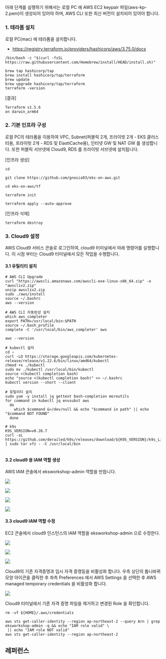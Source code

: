 아래 단계를 실행하기 위해서는 로컬 PC 에 AWS EC2 keypair 파일(aws-kp-2.pem)이 생성되어 있어야 하며, AWS CLI 또한 최신 버전이 설치되어 있어야 합니다.

### 1. 테라폼 설치 ###

로컬 PC(mac) 에 테라폼을 설치합니다. 
* https://registry.terraform.io/providers/hashicorp/aws/3.75.0/docs 
```
/bin/bash -c "$(curl -fsSL https://raw.githubusercontent.com/Homebrew/install/HEAD/install.sh)"

brew tap hashicorp/tap
brew install hashicorp/tap/terraform
brew update
brew upgrade hashicorp/tap/terraform
terraform -version
```
[결과]
```
Terraform v1.5.6
on darwin_arm64
```

### 2. 기본 인프라 구성 ###

로컬 PC의 테라폼을 이용하여 VPC, Subnet(퍼블릭 2개, 프라이빗 2개 - EKS 클러스터용, 프라이빗 2개 - RDS 및 ElastiCache용), 인터넷 GW 및 NAT GW 를 생성합니다. 또한 퍼블릭 서브넷에 Cloud9, RDS 를 프라이빗 서브넷에 설치됩니다.  

[인프라 생성]
```
cd

git clone https://github.com/gnosia93/eks-on-aws.git

cd eks-on-aws/tf

terraform init

terraform apply --auto-approve
```

[인프라 삭제]
```
terraform destroy
```


### 3. Cloud9 설정 ###

AWS Cloud9 서비스 콘솔로 로그인하여, cloud9 터미널에서 아래 명령어를 실행합니다. 이 시점 부터는 Cloud9 터미널에서 모든 작업을 수행합니다.

#### 3.1 유틸리티 설치 ####
```
# AWS CLI Upgrade
curl "https://awscli.amazonaws.com/awscli-exe-linux-x86_64.zip" -o "awscliv2.zip"
unzip awscliv2.zip
sudo ./aws/install
source ~/.bashrc
aws --version

# AWS CLI 자동완성 설치 
which aws_completer
export PATH=/usr/local/bin:$PATH
source ~/.bash_profile
complete -C '/usr/local/bin/aws_completer' aws

aws --version

# kubectl 설치
cd ~
curl -LO https://storage.googleapis.com/kubernetes-release/release/v1.22.6/bin/linux/amd64/kubectl
chmod +x ./kubectl
sudo mv ./kubectl /usr/local/bin/kubectl
source <(kubectl completion bash)
echo "source <(kubectl completion bash)" >> ~/.bashrc
kubectl version --short --client

# 유틸리티 설치
sudo yum -y install jq gettext bash-completion moreutils
for command in kubectl jq envsubst aws
  do
    which $command &>/dev/null && echo "$command in path" || echo "$command NOT FOUND"
  done

# k9s
K9S_VERSION=v0.26.7
curl -sL https://github.com/derailed/k9s/releases/download/${K9S_VERSION}/k9s_Linux_x86_64.tar.gz | sudo tar xfz - -C /usr/local/bin 
  
```

#### 3.2 cloud9 용 IAM 역할 생성 ####

AWS IAM 콘솔에서 eksworkshop-admin 역할을 만듭니다. 

![](https://github.com/gnosia93/eks-on-aws/blob/main/images/cloud9-role-1.png)

![](https://github.com/gnosia93/eks-on-aws/blob/main/images/cloud9-role-2.png)

![](https://github.com/gnosia93/eks-on-aws/blob/main/images/cloud9-role-3.png)

![](https://github.com/gnosia93/eks-on-aws/blob/main/images/cloud9-role-4.png)




#### 3.3 cloud9 IAM 역할 수정 ####

EC2 콘솔에서 cloud9 인스턴스의 IAM 역할을 eksworkshop-admin 으로 수정한다. 

![](https://github.com/gnosia93/eks-on-aws/blob/main/images/cloud9-role-apply-1.png)

![](https://github.com/gnosia93/eks-on-aws/blob/main/images/cloud9-role-apply-2.png)

![](https://github.com/gnosia93/eks-on-aws/blob/main/images/cloud9-role-apply-3.png)

Cloud9의 기존 자격증명과 임시 자격 증명등을 비활성화 합니다. 우측 상단의 톱니바뀌 모양 아이콘을 클릭한 후 좌측 Preferences 에서 AWS Settings 을 선택한 후 AWS managed temporary credentials 을 비활성화 합니다. 

![](https://github.com/gnosia93/eks-on-aws/blob/main/images/cloud9-role-apply-4.png)

Cloud9 터미널에서 기존 자격 증명 파일을 제거하고 변경된 Role 을 확인합니다. 
```
rm -vf ${HOME}/.aws/credentials

aws sts get-caller-identity --region ap-northeast-2 --query Arn | grep eksworkshop-admin -q && echo "IAM role valid" \
 || echo "IAM role NOT valid"
aws sts get-caller-identity --region ap-northeast-2
```

## 레퍼런스 ##
